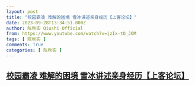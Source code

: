 ```yaml
---
layout: post
title: "校园霸凌 难解的困境 雪冰讲述亲身经历【上客论坛】"
date: 2023-09-28T13:34:51.000Z
author: 陈秋实 Qiushi Official
from: https://www.youtube.com/watch?v=jzIx-tO_JOM
tags: [ 陈秋实 ]
comments: True
categories: [ 陈秋实 ]
---
```

<!--1695908091000-->
[校园霸凌 难解的困境 雪冰讲述亲身经历【上客论坛】](https://www.youtube.com/watch?v=jzIx-tO_JOM)
------

<div>

</div>
